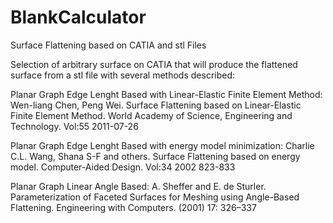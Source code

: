 # BlankCalculator
Surface Flattening based on CATIA and stl Files

Selection of arbitrary surface on CATIA that will produce the flattened surface from a stl file with several methods described:

Planar Graph Edge Lenght Based with Linear-Elastic Finite Element Method:
Wen-liang Chen, Peng Wei. 
Surface Flattening based on Linear-Elastic Finite Element Method.
World Academy of Science, Engineering and Technology.
Vol:55 2011-07-26

Planar Graph Edge Lenght Based with energy model minimization:
Charlie C.L. Wang, Shana S-F and others. 
Surface Flattening based on energy model.
Computer-Aided Design.
Vol:34 2002 823-833

Planar Graph Linear Angle Based:
A. Sheffer and E. de Sturler. 
Parameterization of Faceted Surfaces for Meshing using Angle-Based Flattening.
Engineering with Computers.
(2001) 17: 326–337

